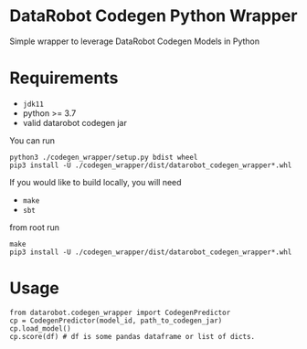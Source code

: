 # DataRobot Codegen Python Wrapper

Simple wrapper to leverage DataRobot Codegen Models in Python

# Requirements

* `jdk11`
* python >= 3.7
* valid datarobot codegen jar

You can run 
```
python3 ./codegen_wrapper/setup.py bdist wheel 
pip3 install -U ./codegen_wrapper/dist/datarobot_codegen_wrapper*.whl
```

If you would like to build locally, you will need

* `make`
* `sbt`

from root run 

```
make
pip3 install -U ./codegen_wrapper/dist/datarobot_codegen_wrapper*.whl
```

# Usage 

```
from datarobot.codegen_wrapper import CodegenPredictor
cp = CodegenPredictor(model_id, path_to_codegen_jar)
cp.load_model()
cp.score(df) # df is some pandas dataframe or list of dicts.  
```


